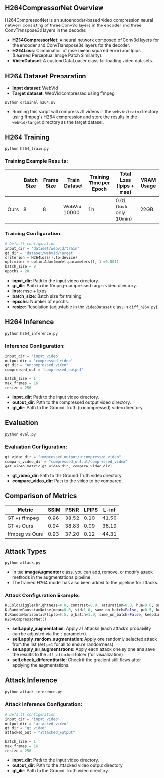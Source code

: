 ## H264CompressorNet Overview

H264CompressorNet is an autoencoder-based video compression neural network consisting of three Conv3d layers in the encoder and three ConvTranspose3d layers in the decoder.

- **H264CompressorNet**: A neural network composed of Conv3d layers for the encoder and ConvTranspose3d layers for the decoder.
- **H264Loss**: Combination of mse (mean squared error) and lpips (Learned Perceptual Image Patch Similarity).
- **VideoDataset**: A custom DataLoader class for loading video datasets.

## H264 Dataset Preparation

- **Input dataset**: WebVid
- **Target dataset**: WebVid compressed using ffmpeg

```bash
python original_h264.py
```

- Running this script will compress all videos in the `webvid/train` directory using ffmpeg's H264 compression and store the results in the `webvid/target` directory as the target dataset.

## H264 Training

```bash
python h264_train.py
```

### Training Example Results:

|  | **Batch Size** | **Frame Size** | **Train Dataset** | **Training Time per Epoch** | **Total Loss (lpips + mse)** | **VRAM Usage** |
| --- | --- | --- | --- | --- | --- | --- |
| Ours | 8 | 8 | WebVid 10000 | 1h | 0.01 (took only 10min) | 22GB |

### Training Configuration:

```python
# Default configuration
input_dir = 'dataset/webvid/train'
gt_dir = 'dataset/webvid/target'
criterion = H264Loss().to(device)
optimizer = optim.Adam(model.parameters(), lr=0.001)
batch_size = 8
epochs = 20 
```

- **input_dir**: Path to the input video directory.
- **gt_dir**: Path to the ffmpeg-compressed target video directory.
- **loss**: mse + lpips
- **batch_size**: Batch size for training.
- **epochs**: Number of epochs.
- **resize**: Resolution (adjustable in the `VideoDataset` class in `diff_h264.py`).

## H264 Inference

```bash
python h264_inference.py
```

### Inference Configuration:

```python
input_dir = 'input_video'
output_dir = 'compressed_video'
gt_dir = "uncompressed_video"
compressed_out = 'compressed_output'

batch_size = 1
max_frames = 16
resize = 256
```

- **input_dir**: Path to the input video directory.
- **output_dir**: Path to the compressed output video directory.
- **gt_dir**: Path to the Ground Truth (uncompressed) video directory.

## Evaluation

```bash
python eval.py
```

### Evaluation Configuration:

```python
gt_video_dir = "compressed_output/uncompressed_video"
compare_video_dir = "compressed_output/compressed_video"
get_video_metric(gt_video_dir, compare_video_dir)
```

- **gt_video_dir**: Path to the Ground Truth video directory.
- **compare_video_dir**: Path to the video to be compared.

## Comparison of Metrics

| Metric         | SSIM  | PSNR  | LPIPS | L-inf |
|----------------|-------|-------|-------|-------|
| GT vs ffmpeg   | 0.96  | 38.52 | 0.10  | 41.56 |
| GT vs Ours     | 0.94  | 38.83 | 0.09  | 36.19 |
| ffmpeg vs Ours | 0.93  | 37.20 | 0.12  | 44.31 |

## Attack Types

```bash
python attack.py
```

- In the **ImageAugmentor** class, you can add, remove, or modify attack methods in the augmentations pipeline.
- The trained H264 model has also been added to the pipeline for attacks.

### Attack Configuration Example:

```python
K.ColorJiggle(brightness=0.0, contrast=0.0, saturation=0.0, hue=0.0, same_on_batch=False, p=1.0, keepdim=False),
K.RandomGaussianNoise(mean=0.0, std=1.0, same_on_batch=False, p=0.5, keepdim=False),
K.RandomHorizontalFlip(p=0.5, p_batch=1.0, same_on_batch=False, keepdim=False),
H264CompressorNet()
```

- **self.apply_augmentation**: Apply all attacks (each attack’s probability can be adjusted via the `p` parameter).
- **self.apply_random_augmentation**: Apply one randomly selected attack from the list (set `p=1` for all to ensure randomness).
- **self.apply_all_augmentations**: Apply each attack one by one and save the results to the `all_attacked` folder (for visualization).
- **self.check_differentitable**: Check if the gradient still flows after applying the augmentations.

## Attack Inference

```bash
python attack_inference.py
```

### Attack Inference Configuration:

```python
# Default configuration
input_dir = 'input_video'
output_dir = 'attacked_video'
gt_dir = "gt_video"
attacked_out = "attacked_output"

batch_size = 1
max_frames = 16
resize = 256
```

- **input_dir**: Path to the input video directory.
- **output_dir**: Path to the attacked video output directory.
- **gt_dir**: Path to the Ground Truth video directory.
```
